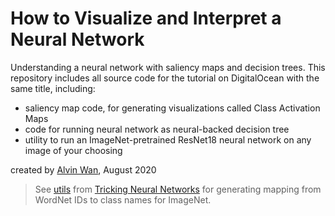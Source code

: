 # How to Visualize and Interpret a Neural Network
Understanding a neural network with saliency maps and decision trees. This repository includes all source code for the tutorial on DigitalOcean with the same title, including:

- saliency map code, for generating visualizations called Class Activation Maps
- code for running neural network as neural-backed decision tree
- utility to run an ImageNet-pretrained ResNet18 neural network on any image of your choosing

created by [Alvin Wan](https://alvinwan.com), August 2020

> See [utils](https://github.com/alvinwan/tricking-neural-networks/tree/master/utils) from [Tricking Neural Networks](https://github.com/alvinwan/tricking-neural-networks) for generating mapping from WordNet IDs to class names for ImageNet.
